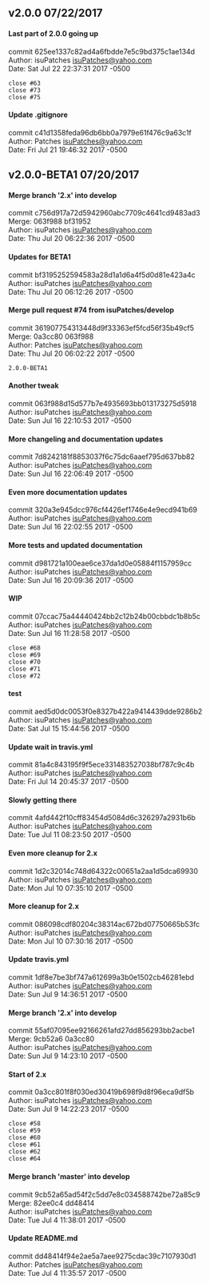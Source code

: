 ## v2.0.0 07/22/2017

#### Last part of 2.0.0 going up
commit 625ee1337c82ad4a6fbdde7e5c9bd375c1ae134d<br/>
Author: isuPatches <isuPatches@yahoo.com><br/>
Date:   Sat Jul 22 22:37:31 2017 -0500

    close #63
    close #73
    close #75

#### Update .gitignore
commit c41d1358feda96db6bb0a7979e61f476c9a63c1f<br/>
Author: Patches <isuPatches@yahoo.com><br/>
Date:   Fri Jul 21 19:46:32 2017 -0500
    
## v2.0.0-BETA1 07/20/2017

#### Merge branch '2.x' into develop
commit c756d917a72d5942960abc7709c4641cd9483ad3<br/>
Merge: 063f988 bf31952<br/>
Author: isuPatches <isuPatches@yahoo.com><br/>
Date:   Thu Jul 20 06:22:36 2017 -0500

#### Updates for BETA1
commit bf3195252594583a28d1a1d6a4f5d0d81e423a4c<br/>
Author: isuPatches <isuPatches@yahoo.com><br/>
Date:   Thu Jul 20 06:12:26 2017 -0500

#### Merge pull request #74 from isuPatches/develop
commit 361907754313448d9f33363ef5fcd56f35b49cf5<br/>
Merge: 0a3cc80 063f988<br/>
Author: Patches <isuPatches@yahoo.com><br/>
Date:   Thu Jul 20 06:02:22 2017 -0500
    
    2.0.0-BETA1

#### Another tweak
commit 063f988d15d577b7e4935693bb013173275d5918<br/>
Author: isuPatches <isuPatches@yahoo.com><br/>
Date:   Sun Jul 16 22:10:53 2017 -0500

#### More changeling and documentation updates
commit 7d8242181f8853037f6c75dc6aaef795d637bb82<br/>
Author: isuPatches <isuPatches@yahoo.com><br/>
Date:   Sun Jul 16 22:06:49 2017 -0500

#### Even more documentation updates
commit 320a3e945dcc976cf4426ef1746e4e9ecd941b69<br/>
Author: isuPatches <isuPatches@yahoo.com><br/>
Date:   Sun Jul 16 22:02:55 2017 -0500

#### More tests and updated documentation
commit d981721a100eae6ce37da1d0e05884f1157959cc<br/>
Author: isuPatches <isuPatches@yahoo.com><br/>
Date:   Sun Jul 16 20:09:36 2017 -0500

#### WIP
commit 07ccac75a44440424bb2c12b24b00cbbdc1b8b5c<br/>
Author: isuPatches <isuPatches@yahoo.com><br/>
Date:   Sun Jul 16 11:28:58 2017 -0500

    close #68
    close #69
    close #70
    close #71
    close #72

#### test
commit aed5d0dc0053f0e8327b422a9414439dde9286b2<br/>
Author: isuPatches <isuPatches@yahoo.com><br/>
Date:   Sat Jul 15 15:44:56 2017 -0500

#### Update wait in travis.yml
commit 81a4c843195f9f5ece331483527038bf787c9c4b<br/>
Author: isuPatches <isuPatches@yahoo.com><br/>
Date:   Fri Jul 14 20:45:37 2017 -0500

#### Slowly getting there
commit 4afd442f10cff83454d5084d6c326297a2931b6b<br/>
Author: isuPatches <isuPatches@yahoo.com><br/>
Date:   Tue Jul 11 08:23:50 2017 -0500

#### Even more cleanup for 2.x
commit 1d2c32014c748d64322c00651a2aa1d5dca69930<br/>
Author: isuPatches <isuPatches@yahoo.com><br/>
Date:   Mon Jul 10 07:35:10 2017 -0500

#### More cleanup for 2.x
commit 086098cdf80204c38314ac672bd07750665b53fc<br/>
Author: isuPatches <isuPatches@yahoo.com><br/>
Date:   Mon Jul 10 07:30:16 2017 -0500 

#### Update travis.yml
commit 1df8e7be3bf747a612699a3b0e1502cb46281ebd<br/>
Author: isuPatches <isuPatches@yahoo.com><br/>
Date:   Sun Jul 9 14:36:51 2017 -0500

#### Merge branch '2.x' into develop
commit 55af07095ee92166261afd27dd856293bb2acbe1<br/>
Merge: 9cb52a6 0a3cc80<br/>
Author: isuPatches <isuPatches@yahoo.com><br/>
Date:   Sun Jul 9 14:23:10 2017 -0500 

#### Start of 2.x
commit 0a3cc801f8f030ed30419b698f9d8f96eca9df5b<br/>
Author: isuPatches <isuPatches@yahoo.com><br/>
Date:   Sun Jul 9 14:22:23 2017 -0500
    
    close #58
    close #59
    close #60
    close #61
    close #62
    close #64

#### Merge branch 'master' into develop
commit 9cb52a65ad54f2c5dd7e8c034588742be72a85c9<br/>
Merge: 82ee0c4 dd48414<br/>
Author: isuPatches <isuPatches@yahoo.com><br/>
Date:   Tue Jul 4 11:38:01 2017 -0500

#### Update README.md
commit dd48414f94e2ae5a7aee9275cdac39c7107930d1<br/>
Author: Patches <isuPatches@yahoo.com><br/>
Date:   Tue Jul 4 11:35:57 2017 -0500